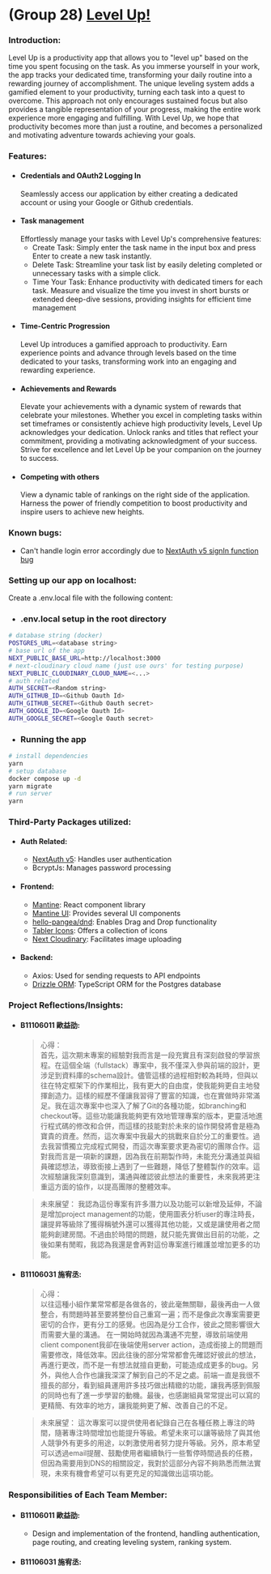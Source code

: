 # (Group 28) [Level Up!](https://level-up-gules.vercel.app)

### Introduction:
Level Up is a productivity app that allows you to "level up" based on the time you spent focusing on the task. As you immerse yourself in your work, the app tracks your dedicated time, transforming your daily routine into a rewarding journey of accomplishment. The unique leveling system adds a gamified element to your productivity, turning each task into a quest to overcome. This approach not only encourages sustained focus but also provides a tangible representation of your progress, making the entire work experience more engaging and fulfilling. With Level Up, we hope that productivity becomes more than just a routine, and becomes a personalized and motivating adventure towards achieving your goals.

### Features:
 - #### Credentials and OAuth2 Logging In
   Seamlessly access our application by either creating a dedicated account or using your Google or Github credentials.
 - #### Task management
    Effortlessly manage your tasks with Level Up's comprehensive features:
    - Create Task:
        Simply enter the task name in the input box and press Enter to create a new task instantly.
    - Delete Task:
        Streamline your task list by easily deleting completed or unnecessary tasks with a simple click.
    - Time Your Task:
        Enhance productivity with dedicated timers for each task. Measure and visualize the time you invest in short bursts or extended deep-dive sessions, providing insights for efficient time management
- #### Time-Centric Progression
    Level Up introduces a gamified approach to productivity. Earn experience points and advance through levels based on the time dedicated to your tasks, transforming work into an engaging and rewarding experience.
 - #### Achievements and Rewards
    Elevate your achievements with a dynamic system of rewards that celebrate your milestones. Whether you excel in completing tasks within set timeframes or consistently achieve high productivity levels, Level Up acknowledges your dedication. Unlock ranks and titles that reflect your commitment, providing a motivating acknowledgment of your success. Strive for excellence and let Level Up be your companion on the journey to success.
 - #### Competing with others
   View a dynamic table of rankings on the right side of the application. Harness the power of friendly competition to boost productivity and inspire users to achieve new heights.

### Known bugs:
- Can't handle login error accordingly due to [NextAuth v5 signIn function bug](https://github.com/nextauthjs/next-auth/issues/9279)

### Setting up our app on localhost:
Create a .env.local file with the following content:
  - ### .env.local setup in the root directory
```zsh
# database string (docker)
POSTGRES_URL=<database string>
# base url of the app
NEXT_PUBLIC_BASE_URL=http://localhost:3000
# next-cloudinary cloud name (just use ours' for testing purpose)
NEXT_PUBLIC_CLOUDINARY_CLOUD_NAME=<...>
# auth related
AUTH_SECRET=<Random string>
AUTH_GITHUB_ID=<Github Oauth Id>
AUTH_GITHUB_SECRET=<Github Oauth secret>
AUTH_GOOGLE_ID=<Google Oauth Id>
AUTH_GOOGLE_SECRET=<Google Oauth secret>
```
  - ### Running the app
```zsh
# install dependencies
yarn
# setup database
docker compose up -d
yarn migrate
# run server
yarn 
```

### Third-Party Packages utilized:
- #### Auth Related:
    - [NextAuth v5](https://authjs.dev/): Handles user authentication
    - BcryptJs: Manages password processing
- #### Frontend:
    - [Mantine](https://mantine.dev/): React component library
    - [Mantine UI](https://ui.mantine.dev/): Provides several UI components
    - [hello-pangea/dnd](https://github.com/hello-pangea/dnd): Enables Drag and Drop functionality
    - [Tabler Icons](https://tabler.io/icons/): Offers a collection of icons
    - [Next Cloudinary](https://next.cloudinary.dev/): Facilitates image uploading
- #### Backend:
    - Axios: Used for sending requests to API endpoints
    - [Drizzle ORM](https://orm.drizzle.team/): TypeScript ORM for the Postgres database

### Project Reflections/Insights:
- #### B11106011 歐益劭:
    > 心得：  
    > 首先，這次期末專案的經驗對我而言是一段充實且有深刻啟發的學習旅程。在這個全端（fullstack）專案中，我不僅深入參與前端的設計，更涉足到資料庫的schema設計。儘管這樣的過程相對較為耗時，但與以往在特定框架下的作業相比，我有更大的自由度，使我能夠更自主地發揮創造力。這樣的經歷不僅讓我習得了豐富的知識，也在實做時非常滿足。我在這次專案中也深入了解了Git的各種功能，如branching和checkout等。這些功能讓我能夠更有效地管理專案的版本，更靈活地進行程式碼的修改和合併，而這樣的技能對於未來的協作開發將會是極為寶貴的資產。然而，這次專案中我最大的挑戰來自於分工的重要性。過去我習慣獨立完成程式開發，而這次專案要求更為密切的團隊合作。這對我而言是一項新的課題，因為我在前期製作時，未能充分溝通並與組員確認想法，導致銜接上遇到了一些難題，降低了整體製作的效率。這次經驗讓我深刻意識到，溝通與確認彼此想法的重要性，未來我將更注重這方面的協作，以提高團隊的整體效率。
    
    > 未來展望：
    > 我認為這份專案有許多潛力以及功能可以新增及延伸，不論是增加project management的功能，使用圖表分析user的專注時長，讓提昇等級除了獲得稱號外還可以獲得其他功能，又或是讓使用者之間能夠創建房間。不過由於時間的問題，就只能先實做出目前的功能，之後如果有閒暇，我認為我還是會再對這份專案進行維護並增加更多的功能。
- #### B11106031 施宥丞:
    > 心得：  
    > 以往這種小組作業常常都是各做各的，彼此毫無關聯，最後再由一人做整合，有問題時甚至要將整份自己重寫一遍；而不是像此次專案需要更密切的合作，更有分工的感覺。也因為是分工合作，彼此之間影響很大而需要大量的溝通。 在一開始時就因為溝通不完整，導致前端使用client component我卻在後端使用server action，造成銜接上的問題而需要修改，降低效率。因此往後的部分常常都會先確認好彼此的想法，再進行更改，而不是一有想法就擅自更動，可能造成成更多的bug。另外，與他人合作也讓我深深了解到自己的不足之處。前端一直是我很不擅長的部分，看到組員運用許多技巧做出精緻的功能，讓我再感到佩服的同時也有了進一步學習的動機。最後，也感謝組員常常提出可以寫的更精簡、有效率的地方，讓我能夠更了解、改善自己的不足。
    
    > 未來展望：
    > 這次專案可以提供使用者紀錄自己在各種任務上專注的時間，隨著專注時間增加也能提升等級。希望未來可以讓等級除了與其他人競爭外有更多的用途，以刺激使用者努力提升等級。另外，原本希望可以透過email提醒、鼓勵使用者繼續執行一些暫停時間過長的任務，但因為需要用到DNS的相關設定，我對於這部分內容不夠熟悉而無法實現，未來有機會希望可以有更充足的知識做出這項功能。
### Responsibilities of Each Team Member:
- #### B11106011 歐益劭:
     - Design and implementation of the frontend, handling authentication, page routing, and creating leveling system, ranking system. 
- #### B11106031 施宥丞:
